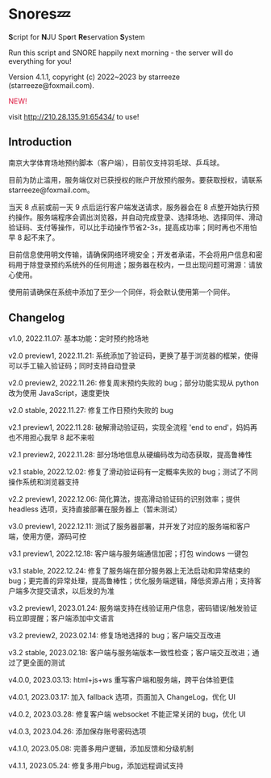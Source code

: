 # Snores💤
<p><b>S</b>cript for <b>N</b>JU Sp<b>o</b>rt <b>Re</b>servation <b>S</b>ystem</p>
<p>Run this script and SNORE happily next morning - the server will do everything for you!</p>
<p>Version 4.1.1, copyright (c) 2022~2023 by starreeze (starreeze@foxmail.com).</p>

<p style="color: crimson;">NEW!</p>

visit http://210.28.135.91:65434/ to use!

## Introduction
<p>南京大学体育场地预约脚本（客户端），目前仅支持羽毛球、乒乓球。</p>
<p>目前为防止滥用，服务端仅对已获授权的账户开放预约服务。要获取授权，请联系starreeze@foxmail.com。</p>
<p>当天 8 点前或前一天 9 点后运行客户端发送请求，服务器会在 8 点整开始执行预约操作。服务端程序会调出浏览器，并自动完成登录、选择场地、选择同伴、滑动验证码、支付等操作，可以比手动操作节省2-3s，提高成功率；同时再也不用怕早 8 起不来了。</p>
<p>目前信息使用明文传输，请确保网络环境安全；开发者承诺，不会将用户信息和密码用于除登录预约系统外的任何用途；服务器在校内，一旦出现问题可溯源：请放心使用。</p>
<p>使用前请确保在系统中添加了至少一个同伴，将会默认使用第一个同伴。</p>

## Changelog
<p>v1.0, 2022.11.07: 基本功能：定时预约抢场地</p>
<p>v2.0 preview1, 2022.11.21: 系统添加了验证码，更换了基于浏览器的框架，使得可以手工输入验证码；同时支持自动登录</p>
<p>v2.0 preview2, 2022.11.26: 修复周末预约失败的 bug；部分功能实现从 python 改为使用 JavaScript，速度更快</p>
<p>v2.0 stable, 2022.11.27: 修复工作日预约失败的 bug</p>
<p>v2.1 preview1, 2022.11.28: 破解滑动验证码，实现全流程 'end to end'，妈妈再也不用担心我早 8 起不来啦</p>
<p>v2.1 preview2, 2022.11.28: 部分场地信息从硬编码改为动态获取，提高鲁棒性</p>
<p>v2.1 stable, 2022.12.02: 修复了滑动验证码有一定概率失败的 bug；测试了不同操作系统和浏览器支持</p>
<p>v2.2 preview1, 2022.12.06: 简化算法，提高滑动验证码的识别效率；提供 headless 选项，支持直接部署在服务器上（暂未测试）</p>
<p>v3.0 preview1, 2022.12.11: 测试了服务器部署，并开发了对应的服务端和客户端，使用方便，源码可控</p>
<p>v3.1 preview1, 2022.12.18: 客户端与服务端通信加密；打包 windows 一键包</p>
<p>v3.1 stable, 2022.12.24: 修复了服务端在部分服务器上无法启动和异常结束的 bug；更完善的异常处理，提高鲁棒性；优化服务端逻辑，降低资源占用；支持客户端多次提交请求，以后发的为准</p>
<p>v3.2 preview1, 2023.01.24: 服务端支持在线验证用户信息，密码错误/触发验证码立即提醒；客户端添加中文语言</p>
<p>v3.2 preview2, 2023.02.14: 修复场地选择的 bug；客户端交互改进</p>
<p>v3.2 stable, 2023.02.18: 客户端与服务端版本一致性检查；客户端交互改进；通过了更全面的测试</p>
<p>v4.0.0, 2023.03.13: html+js+ws 重写客户端和服务端，跨平台体验更佳</p>
<p>v4.0.1, 2023.03.17: 加入 fallback 选项，页面加入 ChangeLog，优化 UI</p>
<p>v4.0.2, 2023.03.28: 修复客户端 websocket 不能正常关闭的 bug，优化 UI</p>
<p>v4.0.3, 2023.04.26: 添加保存账号密码选项</p>
<p>v4.1.0, 2023.05.08: 完善多用户逻辑，添加反馈和分级机制</p>
<p>v4.1.1, 2023.05.24: 修复多用户bug，添加远程调试支持</p>
